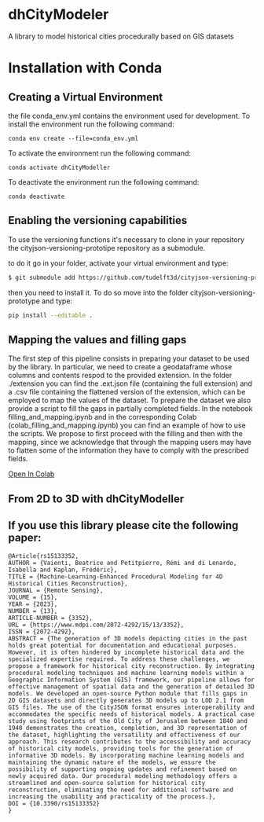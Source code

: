 # dhCityModeler
A library to model historical cities procedurally based on GIS datasets

# Installation with Conda
## Creating a Virtual Environment
the file conda_env.yml contains the environment used for development.
To install the environment run the following command:
```
conda env create --file=conda_env.yml
```
To activate the environment run the following command:
```
conda activate dhCityModeller
```
To deactivate the environment run the following command:
```
conda deactivate
```

## Enabling the versioning capabilities
To use the versioning functions it's necessary to clone in your repository the cityjson-versioning-prototipe repository as a submodule. 

to do it go in your folder, activate your virtual environment and type:
```bash
$ git submodule add https://github.com/tudelft3d/cityjson-versioning-prototype.git
```

then you need to install it. To do so move into the folder cityjson-versioning-prototype and type:

```bash
pip install --editable .
```
## Mapping the values and filling gaps
The first step of this pipeline consists in preparing your dataset to be used by the library. In particular, we need to create a geodataframe whose columns and contents respod to the provided extension. In the folder ./extension you can find the .ext.json file (containing the full extension) and a .csv file containing the flattened version of the extension, which can be employed to map the values of the dataset.
To prepare the dataset we also provide a script to fill the gaps in partially completed fields. In the notebook filling_and_mapping.ipynb and in the corresponding Colab (colab_filling_and_mapping.ipynb) you can find an example of how to use the scripts. We propose to first proceed with the filling and then with the mapping, since we acknowledge that through the mapping users may have to flatten some of the information they have to comply with the prescribed fields.

[Open In Colab](https://colab.research.google.com/github/BeatriceVaienti/dhCityModeler/blob/master/tests/colab_filling_and_mapping.ipynb)



## From 2D to 3D with dhCityModeller
## If you use this library please cite the following paper:
``` 
@Article{rs15133352,
AUTHOR = {Vaienti, Beatrice and Petitpierre, Rémi and di Lenardo, Isabella and Kaplan, Frédéric},
TITLE = {Machine-Learning-Enhanced Procedural Modeling for 4D Historical Cities Reconstruction},
JOURNAL = {Remote Sensing},
VOLUME = {15},
YEAR = {2023},
NUMBER = {13},
ARTICLE-NUMBER = {3352},
URL = {https://www.mdpi.com/2072-4292/15/13/3352},
ISSN = {2072-4292},
ABSTRACT = {The generation of 3D models depicting cities in the past holds great potential for documentation and educational purposes. However, it is often hindered by incomplete historical data and the specialized expertise required. To address these challenges, we propose a framework for historical city reconstruction. By integrating procedural modeling techniques and machine learning models within a Geographic Information System (GIS) framework, our pipeline allows for effective management of spatial data and the generation of detailed 3D models. We developed an open-source Python module that fills gaps in 2D GIS datasets and directly generates 3D models up to LOD 2.1 from GIS files. The use of the CityJSON format ensures interoperability and accommodates the specific needs of historical models. A practical case study using footprints of the Old City of Jerusalem between 1840 and 1940 demonstrates the creation, completion, and 3D representation of the dataset, highlighting the versatility and effectiveness of our approach. This research contributes to the accessibility and accuracy of historical city models, providing tools for the generation of informative 3D models. By incorporating machine learning models and maintaining the dynamic nature of the models, we ensure the possibility of supporting ongoing updates and refinement based on newly acquired data. Our procedural modeling methodology offers a streamlined and open-source solution for historical city reconstruction, eliminating the need for additional software and increasing the usability and practicality of the process.},
DOI = {10.3390/rs15133352}
}
``` 



